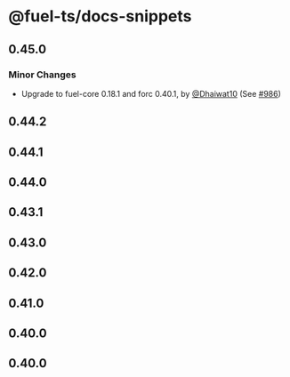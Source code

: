 # @fuel-ts/docs-snippets

## 0.45.0

### Minor Changes

- Upgrade to fuel-core 0.18.1 and forc 0.40.1, by [@Dhaiwat10](https://github.com/Dhaiwat10) (See [#986](https://github.com/FuelLabs/fuels-ts/pull/986))

## 0.44.2

## 0.44.1

## 0.44.0

## 0.43.1

## 0.43.0

## 0.42.0

## 0.41.0

## 0.40.0

## 0.40.0
